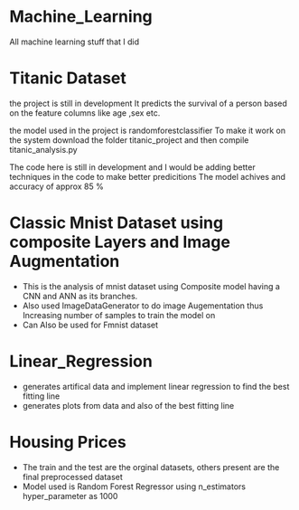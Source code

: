 # Machine_Learning
All machine learning stuff that I did

# Titanic Dataset
the project is still in development 
It predicts the survival of a person based on the feature columns like age ,sex etc.

the model used in the project is randomforestclassifier
To make it work on the system download the folder titanic_project and then compile titanic_analysis.py

The code here is still in development and I would be adding better techniques in the code to make better predicitions
The model achives and accuracy of approx 85 %

# Classic Mnist Dataset using composite Layers and Image Augmentation
* This is the analysis of mnist dataset using Composite model having a CNN and ANN as  its branches.
* Also used ImageDataGenerator to do image Augementation thus Increasing number of samples to train the model on
* Can Also be used for Fmnist dataset





# Linear_Regression
* generates artifical data and implement linear regression to find the best fitting line
* generates plots from data and also of the best fitting line

# Housing Prices
* The train and the test are the orginal datasets, others present are the final preprocessed dataset
* Model used is Random Forest Regressor using n_estimators hyper_parameter as 1000
